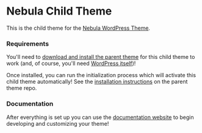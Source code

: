 # Nebula Child Theme
This is the child theme for the [Nebula WordPress Theme](https://gearside.com/nebula/?utm_campaign=documentation&utm_medium=child+readme&utm_source=github&utm_content=nebula+theme).

### Requirements
You'll need to [download and install the parent theme](https://github.com/chrisblakley/Nebula) for this child theme to work (and, of course, you'll need [WordPress itself](https://wordpress.org/download/))!

Once installed, you can run the initialization process which will activate this child theme automatically! See the [installation instructions](https://github.com/chrisblakley/Nebula#installation) on the parent theme repo.

### Documentation
After everything is set up you can use the [documentation website](https://gearside.com/nebula/?utm_campaign=documentation&utm_medium=child+readme&utm_source=github&utm_content=full+documentation) to begin developing and customizing your theme!